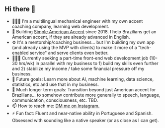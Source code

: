## Hi there 👋

- 👨🏻‍💻 I'm a multilingual mechanical engineer with my own accent coaching company, learning web development.
- 🔭 Building [Simple American Accent](https://github.com/SimpleAmericanAccent) since 2018. I help Brazilians get an American accent, if they are already advanced in English.
- ⚙️ It's a mentorship/coaching business... but I'm building my own app (and already using the MVP with clients) to make it more of a "tech-enabled service" and serve clients even better.
- 👨🏻‍💻 Currently seeking a part-time front-end web development job (10-30 hrs/wk) in parallel with my business to 1) build my skills even further and 2) stabilize my income / take some financial pressure off my business.
- 🤔 Future goals: Learn more about AI, machine learning, data science, statistics, etc and use that in my business.
- 🔮 Much longer term goals: Transition beyond just American accent for Brazilians... to somehow contribute more generally to speech, language, communication, consciousness, etc. TBD.
- 📫 How to reach me: [DM me on Instagram.](https://www.instagram.com/SimpleAmericanAccent)
- ⚡ Fun fact: Fluent and near-native ability in Portuguese and Spanish. Obsessed with sounding like a native speaker (or as close as I can get).

<!--
**will-rosenberg/will-rosenberg** is a ✨ _special_ ✨ repository because its `README.md` (this file) appears on your GitHub profile.

Here are some ideas to get you started:

- 🔭 I’m currently working on ...
- 🌱 I’m currently learning ...
- 👯 I’m looking to collaborate on ...
- 🤔 I’m looking for help with ...
- 💬 Ask me about ...
- 📫 How to reach me: ...
- 😄 Pronouns: ...
- ⚡ Fun fact: ...
-->

